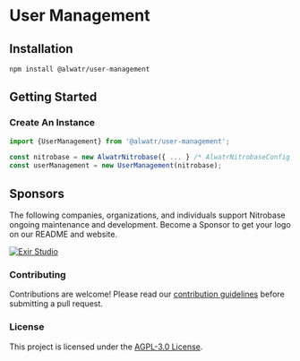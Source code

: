 # User Management

## Installation

```bash
npm install @alwatr/user-management
```

## Getting Started

### Create An Instance

```js
import {UserManagement} from '@alwatr/user-management';

const nitrobase = new AlwatrNitrobase({ ... } /* AlwatrNitrobaseConfig */);
const userManagement = new UserManagement(nitrobase);
```

## Sponsors

The following companies, organizations, and individuals support Nitrobase ongoing maintenance and development. Become a Sponsor to get your logo on our README and website.

[![Exir Studio](https://avatars.githubusercontent.com/u/181194967?s=200&v=4)](https://exirstudio.com)

### Contributing

Contributions are welcome! Please read our [contribution guidelines](https://github.com/Alwatr/.github/blob/next/CONTRIBUTING.md) before submitting a pull request.

### License

This project is licensed under the [AGPL-3.0 License](LICENSE).
